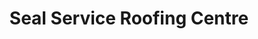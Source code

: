 ---
title: "Seal Service Roofing Centre"
url: /ilkeston/seal-service-roofing-centre/
shop: Baustoffe
---